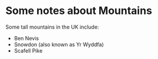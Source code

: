 Some notes about Mountains
==========================

Some tall mountains in the UK include:

* Ben Nevis
* Snowdon (also known as Yr Wyddfa)
* Scafell Pike
